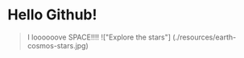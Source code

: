 # Hello Github!

> I loooooove SPACE!!!!
!["Explore the stars"] (./resources/earth-cosmos-stars.jpg)
